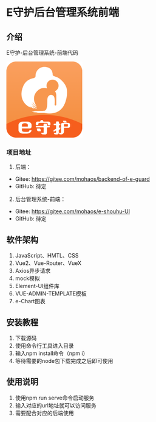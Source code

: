 # E守护后台管理系统前端

## 介绍
E守护-后台管理系统-前端代码

<img alt="logo" height="200" src="096216942de88972e581942d8f4230a.png" width="200"/>

### 项目地址
1. 后端：
- Gitee: https://gitee.com/mohaos/backend-of-e-guard
- GitHub: 待定
2. 后台管理系统-前端：
- Gitee: https://gitee.com/mohaos/e-shouhu-UI
- GitHub: 待定


## 软件架构

1. JavaScript、HMTL、CSS
2. Vue2、Vue-Router、VueX
3. Axios异步请求
4. mock模拟
5. Element-UI组件库
6. VUE-ADMIN-TEMPLATE模板
7. e-Chart图表


## 安装教程

1.  下载源码
2.  使用命令行工具进入目录
3.  输入npm install命令（npm i）
4.  等待需要的node包下载完成之后即可使用

## 使用说明

1.  使用npm run serve命令启动服务
2.  输入对应的url地址就可以访问服务
3.  需要配合对应的后端使用


